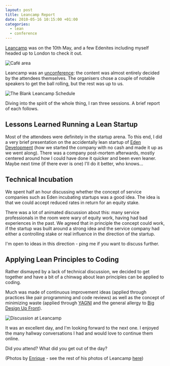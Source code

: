 ```yaml
---
layout: post
title: Leancamp Report
date: 2010-05-16 10:15:00 +01:00
categories:
  - lean
  - conference
---
```

[Leancamp](http://leanca.mp) was on the 10th May, and a few Edenites including myself headed up to London to check it out.

![Café area](http://farm5.static.flickr.com/4069/4597552919_d191c7c26d.jpg)

Leancamp was an [unconference](http://en.wikipedia.org/wiki/Unconference): the content was almost entirely decided by the attendees themselves. The organisers chose a couple of notable speakers to get the ball rolling, but the rest was up to us.

![The Blank Leancamp Schedule](http://farm2.static.flickr.com/1158/4598320700_6eb2c5383b.jpg)

Diving into the spirit of the whole thing, I ran three sessions. A brief report of each follows.

## Lessons Learned Running a Lean Startup

Most of the attendees were definitely in the startup arena. To this end, I did a very brief presentation on the accidentally lean startup of [Eden Development](http://edendevelopment.co.uk) (how we started the company with no cash and made it up as we went along). There was a company post-mortem afterwards, mostly centered around how I could have done it quicker and been even leaner. Maybe next time (if there ever is one) I'll do it better, who knows...

## Technical Incubation

We spent half an hour discussing whether the concept of service companies such as Eden incubating startups was a good idea. The idea is that we could accept reduced rates in return for an equity stake. 

There was a lot of animated discussion about this: many service professionals in the room were wary of equity work, having had bad experiences in the past. We agreed that in principle the concept could work, if the startup was built around a strong idea and the service company had either a controlling stake or real influence in the direction of the startup.

I'm open to ideas in this direction - ping me if you want to discuss further.

## Applying Lean Principles to Coding

Rather dismayed by a lack of technical discussion, we decided to get together and have a bit of a chinwag about lean principles can be applied to coding. 

Much was made of continuous improvement ideas (applied through practices like pair programming and code reviews) as well as the concept of minimizing waste (applied through [YAGNI](http://en.wikipedia.org/wiki/You_ain't_gonna_need_it) and the general allergy to [Big Design Up Front](http://en.wikipedia.org/wiki/Big_Design_Up_Front)).

![Discussion at Leancamp](http://farm5.static.flickr.com/4010/4597860793_4e7ec18372.jpg)

It was an excellent day, and I'm looking forward to the next one. I enjoyed the many hallway conversations I had and would love to continue them online.

Did you attend? What did you get out of the day?

(Photos by [Enrique](http://flickr.com/photos/ecomba) - see the rest of his photos of Leancamp [here](http://www.flickr.com/photos/ecomba/sets/72157623913929379/))
